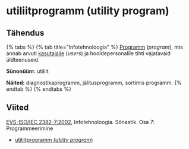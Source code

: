# utiliitprogramm (utility program)

## Tähendus

{% tabs %}
{% tab title="Infotehnoloogia" %}
[Programm](programm-program.md) (_program_), mis annab arvuti [kasutajaile](kasutaja-user.md) (_users_) ja hooldepersonalile tihti vajatavaid üldteenuseid.

**Sünonüüm:** utiliit

**Näited:** diagnostikaprogramm, jälitusprogramm, sortimis programm.
{% endtab %}
{% endtabs %}

## Viited

[EVS-ISO/IEC 2382-7:2002](http://www.evs.ee/tooted/evs-iso-iec-2382-7-2002), Infotehnoloogia. Sõnastik. Osa 7: Programmeerimine

* [utiliitprogramm (_utility program_)](https://www.eki.ee/dict/its/index.cgi?Q=D116F442-6C03-1014-88DC-FC5F0DBED45A\&F=GUID\&C01=1\&C02=0\&C10=1)
